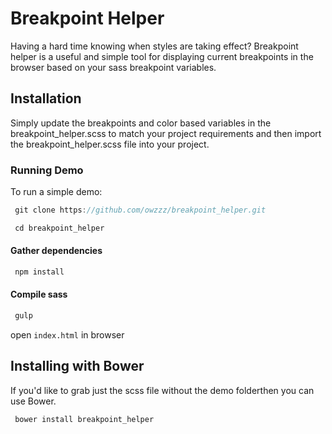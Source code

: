 Breakpoint Helper
=================

Having a hard time knowing when styles are taking effect? Breakpoint helper is a useful and simple tool for displaying current breakpoints in the browser based on your sass breakpoint variables.

## Installation
Simply update the breakpoints and color based variables in the breakpoint_helper.scss to match your project requirements and then import the breakpoint_helper.scss file into your project. 


### Running Demo
To run a simple demo:

```javascript
 git clone https://github.com/owzzz/breakpoint_helper.git
```

```javascript
 cd breakpoint_helper
```


#### Gather dependencies

```javascript
 npm install
```

#### Compile sass

```javascript
 gulp
```

open ```index.html``` in browser


## Installing with Bower
If you'd like to grab just the scss file without the demo folderthen you can use Bower.

```javascript
 bower install breakpoint_helper 
```

